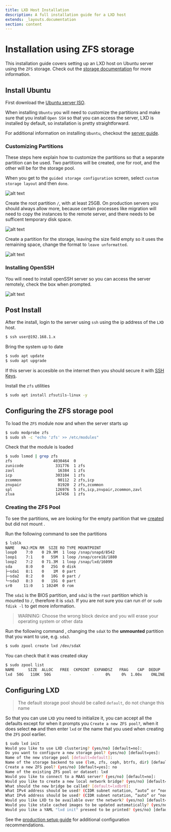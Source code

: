```yaml
---
title: LXD Host Installation
description: A full installation guide for a LXD host
extends: _layouts.documentation
section: content
---
```


# Installation using ZFS storage

This installation guide covers setting up an LXD host on Ubuntu server using the `ZFS` storage. Check out the [storage documentation](https://lxd.readthedocs.io/en/stable-4.0/storage/) for more information.

## Install Ubuntu

First download the [Ubuntu server ISO](https://ubuntu.com/download/server).

When installing `Ubuntu` you will need to customize the partitions and make sure that you install `Open SSH` so that you can access the server, LXD is installed by default, so installation is pretty straightforward.

For additional information on installing `Ubuntu`, checkout the [server guide](https://ubuntu.com/server/docs/installation).

### Customizing Partitions

These steps here explain how to customize the partitions so that a separate partition can be used. Two partitions will be created, one for root, and the other will be for the storage pool.

When you get to the `guided storage configuration` screen, select `custom storage layout` and then `done`.

![alt text](/assets/img/ubuntu/custom-storage.png "Custom Storage")

Create the root partition `/`, with at least 25GB. On production servers you should always allow more, because certain processes like migration will need to copy the instances to the remote server, and there needs to be sufficent temporary disk space.

![alt text](/assets/img/ubuntu/create-root-partition.png "Create root partition")

Create a partition for the storage, leaving the size field empty so it uses the remaining space, change the format to `leave unformatted`.

![alt text](/assets/img/ubuntu/create-storage-partition.png "Create storage partition")

### Installing OpenSSH

You will need to install openSSH server so you can access the server remotely, check the box when prompted.

![alt text](/assets/img/ubuntu/ubuntu-install-openssh.png "Install OpenSSH")

## Post Install

After the install, login to the server using `ssh` using the ip address of the `LXD` host.

```bash
$ ssh user@192.168.1.x
```

Bring the system up to date

```bash
$ sudo apt update
$ sudo apt upgrade
```

If this server is accesible on the internet then you should secure it with [SSH Keys](/docs/lxd/set-up-ssh-keys).

Install the `zfs` utilities

```bash
$ sudo apt install zfsutils-linux -y
```

## Configuring the ZFS storage pool

To load the `ZFS` module now and when the server starts up

```bash
$ sudo modprobe zfs
$ sudo sh -c "echo 'zfs' >> /etc/modules"
```

Check that the module is loaded

```bash
$ sudo lsmod | grep zfs
zfs                  4030464  0
zunicode              331776  1 zfs
zavl                   16384  1 zfs
icp                   303104  1 zfs
zcommon                90112  2 zfs,icp
znvpair                81920  2 zfs,zcommon
spl                   126976  5 zfs,icp,znvpair,zcommon,zavl
zlua                  147456  1 zfs
```

### Creating the ZFS Pool

To see the partitions, we are looking for the empty partition that we [created](/assets/img/ubuntu-install.md) but did not mount .

Run the following command to see the partitions

```bash
$ lsblk
NAME   MAJ:MIN RM  SIZE RO TYPE MOUNTPOINT
loop0    7:0    0 29.9M  1 loop /snap/snapd/8542
loop1    7:1    0   55M  1 loop /snap/core18/1880
loop2    7:2    0 71.3M  1 loop /snap/lxd/16099
sda      8:0    0   25G  0 disk
├─sda1   8:1    0    1M  0 part
├─sda2   8:2    0   10G  0 part /
└─sda3   8:3    0   15G  0 part
sr0     11:0    1 1024M  0 rom
```

The `sda1` is the BIOS partition, and `sda2` is the `root` partition which is mounted to `/`, therefore it is `sda3`. If you are not sure you can run `df` or `sudo fdisk -l` to get more information.

> WARNING: Choose the wrong block device and you will erase your operating system or other data

Run the following command , changing the `sdaX` to the **unmounted** partition that you want to use, e.g. `sda3`.

```bash
$ sudo zpool create lxd /dev/sdaX
```

You can check that it was created okay

```bash
$ sudo zpool list
NAME      SIZE  ALLOC   FREE  CKPOINT  EXPANDSZ   FRAG    CAP  DEDUP    HEALTH  ALTROOT
lxd  50G   110K  50G        -         -     0%     0%  1.00x    ONLINE  -
```

## Configuring LXD

> The default storage pool should be called `default`, do not change this name

So that you can use `LXD` you need to initialize it, you can accept all the defaults except for when it prompts you `Create a new ZFS pool?`, when it does select **no** and then enter `lxd` or the name that you used when creating the `ZFS` pool earlier.

```bash
$ sudo lxd init
Would you like to use LXD clustering? (yes/no) [default=no]:
Do you want to configure a new storage pool? (yes/no) [default=yes]:
Name of the new storage pool [default=default]:
Name of the storage backend to use (lvm, zfs, ceph, btrfs, dir) [default=zfs]:
Create a new ZFS pool? (yes/no) [default=yes]: no
Name of the existing ZFS pool or dataset: lxd
Would you like to connect to a MAAS server? (yes/no) [default=no]:
Would you like to create a new local network bridge? (yes/no) [default=yes]:
What should the new bridge be called? [default=lxdbr0]:
What IPv4 address should be used? (CIDR subnet notation, “auto” or “none”) [default=auto]:
What IPv6 address should be used? (CIDR subnet notation, “auto” or “none”) [default=auto]:
Would you like LXD to be available over the network? (yes/no) [default=no]:
Would you like stale cached images to be updated automatically? (yes/no) [default=yes]
Would you like a YAML "lxd init" preseed to be printed? (yes/no) [default=no]:
```

See the [production setup guide](/docs/lxd/production-setup) for additional configuration recommendations.

